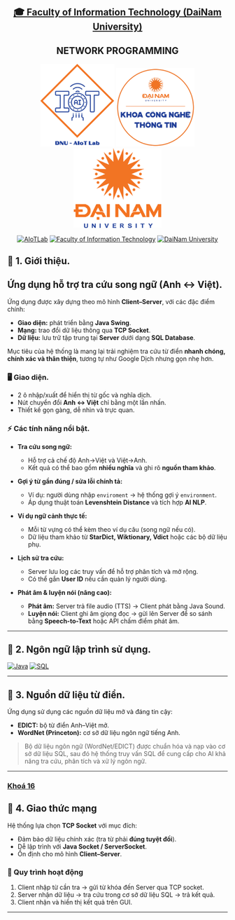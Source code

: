 <h2 align="center">
    <a href="https://dainam.edu.vn/vi/khoa-cong-nghe-thong-tin">
    🎓 Faculty of Information Technology (DaiNam University)
    </a>
</h2>
<h2 align="center">
   NETWORK PROGRAMMING
</h2>
<div align="center">
    <p align="center">
        <img src="docs/aiotlab_logo.png" alt="AIoTLab Logo" width="170"/>
        <img src="docs/fitdnu_logo.png" alt="AIoTLab Logo" width="180"/>
        <img src="docs/dnu_logo.png" alt="DaiNam University Logo" width="200"/>
    </p>

[![AIoTLab](https://img.shields.io/badge/AIoTLab-green?style=for-the-badge)](https://www.facebook.com/DNUAIoTLab)
[![Faculty of Information Technology](https://img.shields.io/badge/Faculty%20of%20Information%20Technology-blue?style=for-the-badge)](https://dainam.edu.vn/vi/khoa-cong-nghe-thong-tin)
[![DaiNam University](https://img.shields.io/badge/DaiNam%20University-orange?style=for-the-badge)](https://dainam.edu.vn)

</div>

## 📖 1. Giới thiệu.

## Ứng dụng hỗ trợ **tra cứu song ngữ (Anh ↔ Việt)**. 

Ứng dụng được xây dựng theo mô hình **Client–Server**, với các đặc điểm chính:
- **Giao diện:** phát triển bằng **Java Swing**.  
- **Mạng:** trao đổi dữ liệu thông qua **TCP Socket**.  
- **Dữ liệu:** lưu trữ tập trung tại **Server** dưới dạng **SQL Database**.  

Mục tiêu của hệ thống là mang lại trải nghiệm tra cứu từ điển **nhanh chóng, chính xác và thân thiện**, tương tự như Google Dịch nhưng gọn nhẹ hơn.

### 🖥️ Giao diện.
- 2 ô nhập/xuất để hiển thị từ gốc và nghĩa dịch.  
- Nút chuyển đổi **Anh ↔ Việt** chỉ bằng một lần nhấn.  
- Thiết kế gọn gàng, dễ nhìn và trực quan.  

### ⚡ Các tính năng nổi bật.
- **Tra cứu song ngữ:**  
  - Hỗ trợ cả chế độ Anh→Việt và Việt→Anh.  
  - Kết quả có thể bao gồm **nhiều nghĩa** và ghi rõ **nguồn tham khảo**.  

- **Gợi ý từ gần đúng / sửa lỗi chính tả:**  
  - Ví dụ: người dùng nhập `enviroment` → hệ thống gợi ý `environment`.  
  - Áp dụng thuật toán **Levenshtein Distance** và tích hợp **AI NLP**.  

- **Ví dụ ngữ cảnh thực tế:**  
  - Mỗi từ vựng có thể kèm theo ví dụ câu (song ngữ nếu có).  
  - Dữ liệu tham khảo từ **StarDict, Wiktionary, Vdict** hoặc các bộ dữ liệu phụ.  

- **Lịch sử tra cứu:**  
  - Server lưu log các truy vấn để hỗ trợ phân tích và mở rộng.  
  - Có thể gắn **User ID** nếu cần quản lý người dùng.  

- **Phát âm & luyện nói (nâng cao):**  
  - **Phát âm:** Server trả file audio (TTS) → Client phát bằng Java Sound.  
  - **Luyện nói:** Client ghi âm giọng đọc → gửi lên Server để so sánh bằng **Speech-to-Text** hoặc API chấm điểm phát âm.  

---

## 🔧 2. Ngôn ngữ lập trình sử dụng. 
[![Java](https://img.shields.io/badge/Java-007396?style=for-the-badge&logo=java&logoColor=white)](https://www.java.com/) 
[![SQL](https://img.shields.io/badge/SQL-336791?style=for-the-badge&logo=postgresql&logoColor=white)](https://www.postgresql.org/)

---

## 🚀 3. Nguồn dữ liệu từ điển.
Ứng dụng sử dụng các nguồn dữ liệu mở và đáng tin cậy:
- **EDICT:** bộ từ điển Anh–Việt mở.  
- **WordNet (Princeton):** cơ sở dữ liệu ngôn ngữ tiếng Anh. 

> Bộ dữ liệu ngôn ngữ (WordNet/EDICT) được chuẩn hóa và nạp vào cơ sở dữ liệu SQL, sau đó hệ thống truy vấn SQL để cung cấp cho AI khả năng tra cứu, phân tích và xử lý ngôn ngữ.

---
### [Khoá 16](./docs/projects/K16/README.md)

## 📝 4. Giao thức mạng
Hệ thống lựa chọn **TCP Socket** với mục đích:
- Đảm bảo dữ liệu chính xác (tra từ phải **đúng tuyệt đối**).  
- Dễ lập trình với **Java Socket / ServerSocket**.  
- Ổn định cho mô hình **Client–Server**.  

### 🔗 Quy trình hoạt động
1. Client nhập từ cần tra → gửi từ khóa đến Server qua TCP socket.  
2. Server nhận dữ liệu → tra cứu trong cơ sở dữ liệu SQL → trả kết quả.  
3. Client nhận và hiển thị kết quả trên GUI.  

---
